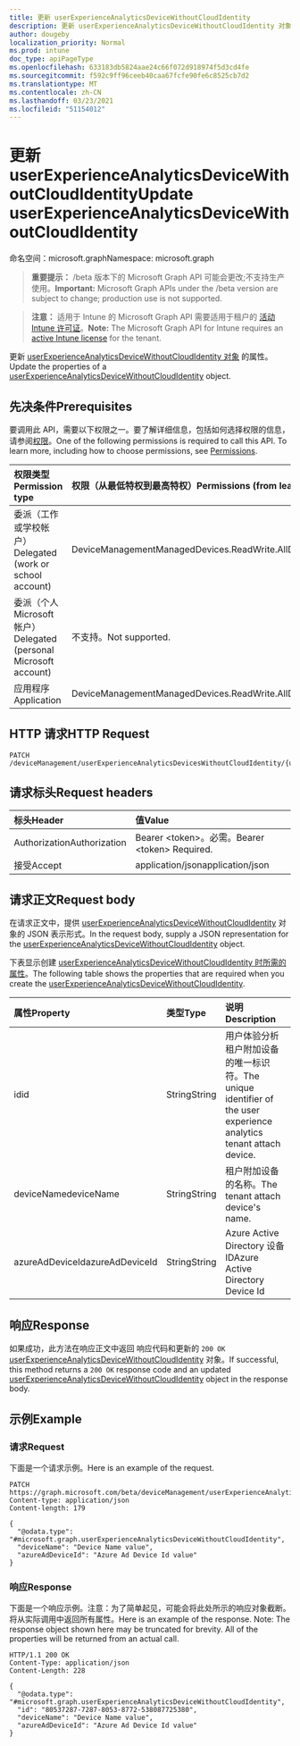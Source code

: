 ```yaml
---
title: 更新 userExperienceAnalyticsDeviceWithoutCloudIdentity
description: 更新 userExperienceAnalyticsDeviceWithoutCloudIdentity 对象的属性。
author: dougeby
localization_priority: Normal
ms.prod: intune
doc_type: apiPageType
ms.openlocfilehash: 633183db5824aae24c66f072d918974f5d3cd4fe
ms.sourcegitcommit: f592c9ff96ceeb40caa67fcfe90fe6c8525cb7d2
ms.translationtype: MT
ms.contentlocale: zh-CN
ms.lasthandoff: 03/23/2021
ms.locfileid: "51154012"
---
```

# <a name="update-userexperienceanalyticsdevicewithoutcloudidentity"></a><span data-ttu-id="9e38e-103">更新 userExperienceAnalyticsDeviceWithoutCloudIdentity</span><span class="sxs-lookup"><span data-stu-id="9e38e-103">Update userExperienceAnalyticsDeviceWithoutCloudIdentity</span></span>

<span data-ttu-id="9e38e-104">命名空间：microsoft.graph</span><span class="sxs-lookup"><span data-stu-id="9e38e-104">Namespace: microsoft.graph</span></span>

> <span data-ttu-id="9e38e-105">**重要提示：** /beta 版本下的 Microsoft Graph API 可能会更改;不支持生产使用。</span><span class="sxs-lookup"><span data-stu-id="9e38e-105">**Important:** Microsoft Graph APIs under the /beta version are subject to change; production use is not supported.</span></span>

> <span data-ttu-id="9e38e-106">**注意：** 适用于 Intune 的 Microsoft Graph API 需要适用于租户的 [活动 Intune 许可证](https://go.microsoft.com/fwlink/?linkid=839381)。</span><span class="sxs-lookup"><span data-stu-id="9e38e-106">**Note:** The Microsoft Graph API for Intune requires an [active Intune license](https://go.microsoft.com/fwlink/?linkid=839381) for the tenant.</span></span>

<span data-ttu-id="9e38e-107">更新 [userExperienceAnalyticsDeviceWithoutCloudIdentity 对象](../resources/intune-devices-userexperienceanalyticsdevicewithoutcloudidentity.md) 的属性。</span><span class="sxs-lookup"><span data-stu-id="9e38e-107">Update the properties of a [userExperienceAnalyticsDeviceWithoutCloudIdentity](../resources/intune-devices-userexperienceanalyticsdevicewithoutcloudidentity.md) object.</span></span>

## <a name="prerequisites"></a><span data-ttu-id="9e38e-108">先决条件</span><span class="sxs-lookup"><span data-stu-id="9e38e-108">Prerequisites</span></span>
<span data-ttu-id="9e38e-p101">要调用此 API，需要以下权限之一。要了解详细信息，包括如何选择权限的信息，请参阅[权限](/graph/permissions-reference)。</span><span class="sxs-lookup"><span data-stu-id="9e38e-p101">One of the following permissions is required to call this API. To learn more, including how to choose permissions, see [Permissions](/graph/permissions-reference).</span></span>

|<span data-ttu-id="9e38e-111">权限类型</span><span class="sxs-lookup"><span data-stu-id="9e38e-111">Permission type</span></span>|<span data-ttu-id="9e38e-112">权限（从最低特权到最高特权）</span><span class="sxs-lookup"><span data-stu-id="9e38e-112">Permissions (from least to most privileged)</span></span>|
|:---|:---|
|<span data-ttu-id="9e38e-113">委派（工作或学校帐户）</span><span class="sxs-lookup"><span data-stu-id="9e38e-113">Delegated (work or school account)</span></span>|<span data-ttu-id="9e38e-114">DeviceManagementManagedDevices.ReadWrite.All</span><span class="sxs-lookup"><span data-stu-id="9e38e-114">DeviceManagementManagedDevices.ReadWrite.All</span></span>|
|<span data-ttu-id="9e38e-115">委派（个人 Microsoft 帐户）</span><span class="sxs-lookup"><span data-stu-id="9e38e-115">Delegated (personal Microsoft account)</span></span>|<span data-ttu-id="9e38e-116">不支持。</span><span class="sxs-lookup"><span data-stu-id="9e38e-116">Not supported.</span></span>|
|<span data-ttu-id="9e38e-117">应用程序</span><span class="sxs-lookup"><span data-stu-id="9e38e-117">Application</span></span>|<span data-ttu-id="9e38e-118">DeviceManagementManagedDevices.ReadWrite.All</span><span class="sxs-lookup"><span data-stu-id="9e38e-118">DeviceManagementManagedDevices.ReadWrite.All</span></span>|

## <a name="http-request"></a><span data-ttu-id="9e38e-119">HTTP 请求</span><span class="sxs-lookup"><span data-stu-id="9e38e-119">HTTP Request</span></span>
<!-- {
  "blockType": "ignored"
}
-->
``` http
PATCH /deviceManagement/userExperienceAnalyticsDevicesWithoutCloudIdentity/{userExperienceAnalyticsDeviceWithoutCloudIdentityId}
```

## <a name="request-headers"></a><span data-ttu-id="9e38e-120">请求标头</span><span class="sxs-lookup"><span data-stu-id="9e38e-120">Request headers</span></span>
|<span data-ttu-id="9e38e-121">标头</span><span class="sxs-lookup"><span data-stu-id="9e38e-121">Header</span></span>|<span data-ttu-id="9e38e-122">值</span><span class="sxs-lookup"><span data-stu-id="9e38e-122">Value</span></span>|
|:---|:---|
|<span data-ttu-id="9e38e-123">Authorization</span><span class="sxs-lookup"><span data-stu-id="9e38e-123">Authorization</span></span>|<span data-ttu-id="9e38e-124">Bearer &lt;token&gt;。必需。</span><span class="sxs-lookup"><span data-stu-id="9e38e-124">Bearer &lt;token&gt; Required.</span></span>|
|<span data-ttu-id="9e38e-125">接受</span><span class="sxs-lookup"><span data-stu-id="9e38e-125">Accept</span></span>|<span data-ttu-id="9e38e-126">application/json</span><span class="sxs-lookup"><span data-stu-id="9e38e-126">application/json</span></span>|

## <a name="request-body"></a><span data-ttu-id="9e38e-127">请求正文</span><span class="sxs-lookup"><span data-stu-id="9e38e-127">Request body</span></span>
<span data-ttu-id="9e38e-128">在请求正文中，提供 [userExperienceAnalyticsDeviceWithoutCloudIdentity](../resources/intune-devices-userexperienceanalyticsdevicewithoutcloudidentity.md) 对象的 JSON 表示形式。</span><span class="sxs-lookup"><span data-stu-id="9e38e-128">In the request body, supply a JSON representation for the [userExperienceAnalyticsDeviceWithoutCloudIdentity](../resources/intune-devices-userexperienceanalyticsdevicewithoutcloudidentity.md) object.</span></span>

<span data-ttu-id="9e38e-129">下表显示创建 [userExperienceAnalyticsDeviceWithoutCloudIdentity 时所需的属性](../resources/intune-devices-userexperienceanalyticsdevicewithoutcloudidentity.md)。</span><span class="sxs-lookup"><span data-stu-id="9e38e-129">The following table shows the properties that are required when you create the [userExperienceAnalyticsDeviceWithoutCloudIdentity](../resources/intune-devices-userexperienceanalyticsdevicewithoutcloudidentity.md).</span></span>

|<span data-ttu-id="9e38e-130">属性</span><span class="sxs-lookup"><span data-stu-id="9e38e-130">Property</span></span>|<span data-ttu-id="9e38e-131">类型</span><span class="sxs-lookup"><span data-stu-id="9e38e-131">Type</span></span>|<span data-ttu-id="9e38e-132">说明</span><span class="sxs-lookup"><span data-stu-id="9e38e-132">Description</span></span>|
|:---|:---|:---|
|<span data-ttu-id="9e38e-133">id</span><span class="sxs-lookup"><span data-stu-id="9e38e-133">id</span></span>|<span data-ttu-id="9e38e-134">String</span><span class="sxs-lookup"><span data-stu-id="9e38e-134">String</span></span>|<span data-ttu-id="9e38e-135">用户体验分析租户附加设备的唯一标识符。</span><span class="sxs-lookup"><span data-stu-id="9e38e-135">The unique identifier of the user experience analytics tenant attach device.</span></span>|
|<span data-ttu-id="9e38e-136">deviceName</span><span class="sxs-lookup"><span data-stu-id="9e38e-136">deviceName</span></span>|<span data-ttu-id="9e38e-137">String</span><span class="sxs-lookup"><span data-stu-id="9e38e-137">String</span></span>|<span data-ttu-id="9e38e-138">租户附加设备的名称。</span><span class="sxs-lookup"><span data-stu-id="9e38e-138">The tenant attach device's name.</span></span>|
|<span data-ttu-id="9e38e-139">azureAdDeviceId</span><span class="sxs-lookup"><span data-stu-id="9e38e-139">azureAdDeviceId</span></span>|<span data-ttu-id="9e38e-140">String</span><span class="sxs-lookup"><span data-stu-id="9e38e-140">String</span></span>|<span data-ttu-id="9e38e-141">Azure Active Directory 设备 ID</span><span class="sxs-lookup"><span data-stu-id="9e38e-141">Azure Active Directory Device Id</span></span>|



## <a name="response"></a><span data-ttu-id="9e38e-142">响应</span><span class="sxs-lookup"><span data-stu-id="9e38e-142">Response</span></span>
<span data-ttu-id="9e38e-143">如果成功，此方法在响应正文中返回 响应代码和更新的 `200 OK` [userExperienceAnalyticsDeviceWithoutCloudIdentity](../resources/intune-devices-userexperienceanalyticsdevicewithoutcloudidentity.md) 对象。</span><span class="sxs-lookup"><span data-stu-id="9e38e-143">If successful, this method returns a `200 OK` response code and an updated [userExperienceAnalyticsDeviceWithoutCloudIdentity](../resources/intune-devices-userexperienceanalyticsdevicewithoutcloudidentity.md) object in the response body.</span></span>

## <a name="example"></a><span data-ttu-id="9e38e-144">示例</span><span class="sxs-lookup"><span data-stu-id="9e38e-144">Example</span></span>

### <a name="request"></a><span data-ttu-id="9e38e-145">请求</span><span class="sxs-lookup"><span data-stu-id="9e38e-145">Request</span></span>
<span data-ttu-id="9e38e-146">下面是一个请求示例。</span><span class="sxs-lookup"><span data-stu-id="9e38e-146">Here is an example of the request.</span></span>
``` http
PATCH https://graph.microsoft.com/beta/deviceManagement/userExperienceAnalyticsDevicesWithoutCloudIdentity/{userExperienceAnalyticsDeviceWithoutCloudIdentityId}
Content-type: application/json
Content-length: 179

{
  "@odata.type": "#microsoft.graph.userExperienceAnalyticsDeviceWithoutCloudIdentity",
  "deviceName": "Device Name value",
  "azureAdDeviceId": "Azure Ad Device Id value"
}
```

### <a name="response"></a><span data-ttu-id="9e38e-147">响应</span><span class="sxs-lookup"><span data-stu-id="9e38e-147">Response</span></span>
<span data-ttu-id="9e38e-p102">下面是一个响应示例。注意：为了简单起见，可能会将此处所示的响应对象截断。将从实际调用中返回所有属性。</span><span class="sxs-lookup"><span data-stu-id="9e38e-p102">Here is an example of the response. Note: The response object shown here may be truncated for brevity. All of the properties will be returned from an actual call.</span></span>
``` http
HTTP/1.1 200 OK
Content-Type: application/json
Content-Length: 228

{
  "@odata.type": "#microsoft.graph.userExperienceAnalyticsDeviceWithoutCloudIdentity",
  "id": "80537287-7287-8053-8772-538087725380",
  "deviceName": "Device Name value",
  "azureAdDeviceId": "Azure Ad Device Id value"
}
```




